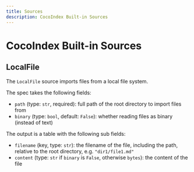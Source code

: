 ```yaml
---
title: Sources
description: CocoIndex Built-in Sources
---
```


# CocoIndex Built-in Sources

## LocalFile

The `LocalFile` source imports files from a local file system.

The spec takes the following fields:
*   `path` (type: `str`, required): full path of the root directory to import files from
*   `binary` (type: `bool`, default: `False`): whether reading files as binary (instead of text)

The output is a table with the following sub fields:
*   `filename` (key, type: `str`): the filename of the file, including the path, relative to the root directory, e.g. `"dir1/file1.md"`
*   `content` (type: `str` if `binary` is `False`, otherwise `bytes`): the content of the file
